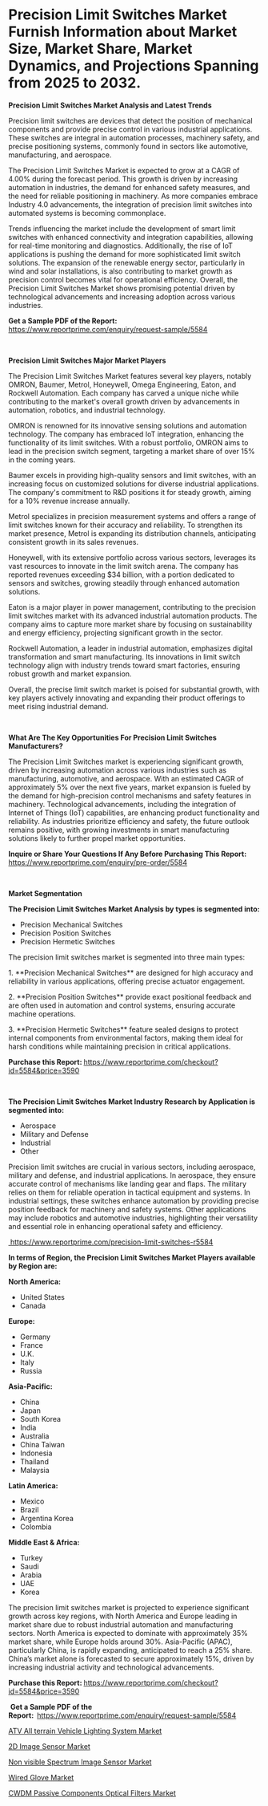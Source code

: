 <p><h1>Precision Limit Switches Market Furnish Information about Market Size, Market Share, Market Dynamics, and Projections Spanning from 2025 to 2032.</h1></p><p><strong>Precision Limit Switches Market Analysis and Latest Trends</strong></p>
<p><p>Precision limit switches are devices that detect the position of mechanical components and provide precise control in various industrial applications. These switches are integral in automation processes, machinery safety, and precise positioning systems, commonly found in sectors like automotive, manufacturing, and aerospace.</p><p>The Precision Limit Switches Market is expected to grow at a CAGR of 4.00% during the forecast period. This growth is driven by increasing automation in industries, the demand for enhanced safety measures, and the need for reliable positioning in machinery. As more companies embrace Industry 4.0 advancements, the integration of precision limit switches into automated systems is becoming commonplace. </p><p>Trends influencing the market include the development of smart limit switches with enhanced connectivity and integration capabilities, allowing for real-time monitoring and diagnostics. Additionally, the rise of IoT applications is pushing the demand for more sophisticated limit switch solutions. The expansion of the renewable energy sector, particularly in wind and solar installations, is also contributing to market growth as precision control becomes vital for operational efficiency. Overall, the Precision Limit Switches Market shows promising potential driven by technological advancements and increasing adoption across various industries.</p></p>
<p><strong>Get a Sample PDF of the Report:&nbsp;</strong> <a href="https://www.reportprime.com/enquiry/request-sample/5584?utm_campaign=1890&utm_medium=2&utm_source=Github&utm_content=ia&utm_term=19032025&utm_id=precision-limit-switches">https://www.reportprime.com/enquiry/request-sample/5584</a></p>
<p>&nbsp;</p>
<p><strong>Precision Limit Switches Major Market Players</strong></p>
<p><p>The Precision Limit Switches Market features several key players, notably OMRON, Baumer, Metrol, Honeywell, Omega Engineering, Eaton, and Rockwell Automation. Each company has carved a unique niche while contributing to the market's overall growth driven by advancements in automation, robotics, and industrial technology.</p><p>OMRON is renowned for its innovative sensing solutions and automation technology. The company has embraced IoT integration, enhancing the functionality of its limit switches. With a robust portfolio, OMRON aims to lead in the precision switch segment, targeting a market share of over 15% in the coming years.</p><p>Baumer excels in providing high-quality sensors and limit switches, with an increasing focus on customized solutions for diverse industrial applications. The company's commitment to R&D positions it for steady growth, aiming for a 10% revenue increase annually.</p><p>Metrol specializes in precision measurement systems and offers a range of limit switches known for their accuracy and reliability. To strengthen its market presence, Metrol is expanding its distribution channels, anticipating consistent growth in its sales revenues.</p><p>Honeywell, with its extensive portfolio across various sectors, leverages its vast resources to innovate in the limit switch arena. The company has reported revenues exceeding $34 billion, with a portion dedicated to sensors and switches, growing steadily through enhanced automation solutions.</p><p>Eaton is a major player in power management, contributing to the precision limit switches market with its advanced industrial automation products. The company aims to capture more market share by focusing on sustainability and energy efficiency, projecting significant growth in the sector.</p><p>Rockwell Automation, a leader in industrial automation, emphasizes digital transformation and smart manufacturing. Its innovations in limit switch technology align with industry trends toward smart factories, ensuring robust growth and market expansion.</p><p>Overall, the precise limit switch market is poised for substantial growth, with key players actively innovating and expanding their product offerings to meet rising industrial demand.</p></p>
<p>&nbsp;</p>
<p><strong>What Are The Key Opportunities For Precision Limit Switches Manufacturers?</strong></p>
<p><p>The Precision Limit Switches market is experiencing significant growth, driven by increasing automation across various industries such as manufacturing, automotive, and aerospace. With an estimated CAGR of approximately 5% over the next five years, market expansion is fueled by the demand for high-precision control mechanisms and safety features in machinery. Technological advancements, including the integration of Internet of Things (IoT) capabilities, are enhancing product functionality and reliability. As industries prioritize efficiency and safety, the future outlook remains positive, with growing investments in smart manufacturing solutions likely to further propel market opportunities.</p></p>
<p><strong>Inquire or Share Your Questions If Any Before Purchasing This Report:</strong> <a href="https://www.reportprime.com/enquiry/pre-order/5584?utm_campaign=1890&utm_medium=2&utm_source=Github&utm_content=ia&utm_term=19032025&utm_id=precision-limit-switches">https://www.reportprime.com/enquiry/pre-order/5584</a></p>
<p>&nbsp;</p>
<p><strong>Market Segmentation</strong></p>
<p><strong>The Precision Limit Switches Market Analysis by types is segmented into:</strong></p>
<p><ul><li>Precision Mechanical Switches</li><li>Precision Position Switches</li><li>Precision Hermetic Switches</li></ul></p>
<p><p>The precision limit switches market is segmented into three main types: </p><p>1. **Precision Mechanical Switches** are designed for high accuracy and reliability in various applications, offering precise actuator engagement. </p><p>2. **Precision Position Switches** provide exact positional feedback and are often used in automation and control systems, ensuring accurate machine operations. </p><p>3. **Precision Hermetic Switches** feature sealed designs to protect internal components from environmental factors, making them ideal for harsh conditions while maintaining precision in critical applications.</p></p>
<p><strong>Purchase this Report:&nbsp;</strong><a href="https://www.reportprime.com/checkout?id=5584&price=3590&utm_campaign=1890&utm_medium=2&utm_source=Github&utm_content=ia&utm_term=19032025&utm_id=precision-limit-switches">https://www.reportprime.com/checkout?id=5584&price=3590</a></p>
<p>&nbsp;</p>
<p><strong>The Precision Limit Switches Market Industry Research by Application is segmented into:</strong></p>
<p><ul><li>Aerospace</li><li>Military and Defense</li><li>Industrial</li><li>Other</li></ul></p>
<p><p>Precision limit switches are crucial in various sectors, including aerospace, military and defense, and industrial applications. In aerospace, they ensure accurate control of mechanisms like landing gear and flaps. The military relies on them for reliable operation in tactical equipment and systems. In industrial settings, these switches enhance automation by providing precise position feedback for machinery and safety systems. Other applications may include robotics and automotive industries, highlighting their versatility and essential role in enhancing operational safety and efficiency.</p></p>
<p><a href="https://www.reportprime.com/precision-limit-switches-r5584?utm_campaign=1890&utm_medium=2&utm_source=Github&utm_content=ia&utm_term=19032025&utm_id=precision-limit-switches">&nbsp;https://www.reportprime.com/precision-limit-switches-r5584</a></p>
<p><strong>In terms of Region, the Precision Limit Switches Market Players available by Region are:</strong></p>
<p>
    <p> <strong> North America: </strong>
        <ul>
            <li>United States</li>
            <li>Canada</li>
        </ul>
        </p> 
    <p> <strong> Europe: </strong>
        <ul>
            <li>Germany</li>
            <li>France</li>
            <li>U.K.</li>
            <li>Italy</li>
            <li>Russia</li>
        </ul>
        </p> 
    <p> <strong> Asia-Pacific: </strong>
        <ul>
            <li>China</li>
            <li>Japan</li>
            <li>South Korea</li>
            <li>India</li>
            <li>Australia</li>
            <li>China Taiwan</li>
            <li>Indonesia</li>
            <li>Thailand</li>
            <li>Malaysia</li>
        </ul>
        </p> 
    <p> <strong> Latin America: </strong>
        <ul>
            <li>Mexico</li>
            <li>Brazil</li>
            <li>Argentina Korea</li>
            <li>Colombia</li>
        </ul>
        </p> 
    <p> <strong> Middle East & Africa: </strong>
        <ul>
            <li>Turkey</li>
            <li>Saudi</li>
            <li>Arabia</li>
            <li>UAE</li>
            <li>Korea</li>
        </ul>
    </p>
    </p>
<p><p>The precision limit switches market is projected to experience significant growth across key regions, with North America and Europe leading in market share due to robust industrial automation and manufacturing sectors. North America is expected to dominate with approximately 35% market share, while Europe holds around 30%. Asia-Pacific (APAC), particularly China, is rapidly expanding, anticipated to reach a 25% share. China’s market alone is forecasted to secure approximately 15%, driven by increasing industrial activity and technological advancements.</p></p>
<p><strong>Purchase this Report: </strong><a href="https://www.reportprime.com/checkout?id=5584&price=3590&utm_campaign=1890&utm_medium=2&utm_source=Github&utm_content=ia&utm_term=19032025&utm_id=precision-limit-switches">https://www.reportprime.com/checkout?id=5584&price=3590</a></p>
<p>&nbsp;<strong>Get a Sample PDF of the Report:&nbsp;&nbsp;</strong><a href="https://www.reportprime.com/enquiry/request-sample/5584?utm_campaign=1890&utm_medium=2&utm_source=Github&utm_content=ia&utm_term=19032025&utm_id=precision-limit-switches">https://www.reportprime.com/enquiry/request-sample/5584</a></p>
<p><strong></strong></p>
<p><p><a href="https://github.com/stunzkocotpv/Market-Research-Report-List-1/blob/main/atv-all-terrain-vehicle-lighting-system-market.md?utm_campaign=1890&utm_medium=2&utm_source=Github&utm_content=ia&utm_term=19032025&utm_id=precision-limit-switches">ATV All terrain Vehicle Lighting System Market</a></p><p><a href="https://github.com/wantadhagino/Market-Research-Report-List-1/blob/main/2d-image-sensor-market.md?utm_campaign=1890&utm_medium=2&utm_source=Github&utm_content=ia&utm_term=19032025&utm_id=precision-limit-switches">2D Image Sensor Market</a></p><p><a href="https://github.com/hatlepigna2s/Market-Research-Report-List-1/blob/main/non-visible-spectrum-image-sensor-market.md?utm_campaign=1890&utm_medium=2&utm_source=Github&utm_content=ia&utm_term=19032025&utm_id=precision-limit-switches">Non visible Spectrum Image Sensor Market</a></p><p><a href="https://github.com/lelahokendo/Market-Research-Report-List-1/blob/main/wired-glove-market.md?utm_campaign=1890&utm_medium=2&utm_source=Github&utm_content=ia&utm_term=19032025&utm_id=precision-limit-switches">Wired Glove Market</a></p><p><a href="https://github.com/vestadjogile/Market-Research-Report-List-1/blob/main/cwdm-passive-components-optical-filters-market.md?utm_campaign=1890&utm_medium=2&utm_source=Github&utm_content=ia&utm_term=19032025&utm_id=precision-limit-switches">CWDM Passive Components Optical Filters Market</a></p></p>